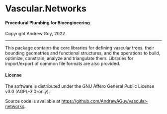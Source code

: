 # Vascular.Networks
#### Procedural Plumbing for Bioengineering
Copyright Andrew Guy, 2022                                

---

This package contains the core libraries for defining vascular trees, their bounding geometries and functional structures, and the operations to build, optimize, constrain, analyze and triangulate them.
Libraries for import/export of common file formats are also provided.

#### License
The software is distributed under the GNU Affero General Public License v3.0 (AGPL-3.0-only).

Source code is available at https://github.com/AndrewAGuy/vascular-networks.